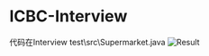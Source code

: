 # ICBC-Interview
代码在Interview test\src\Supermarket.java
![Result](https://github.com/user-attachments/assets/70b15f30-33ce-4072-8dbf-f13bddbb08ee)
